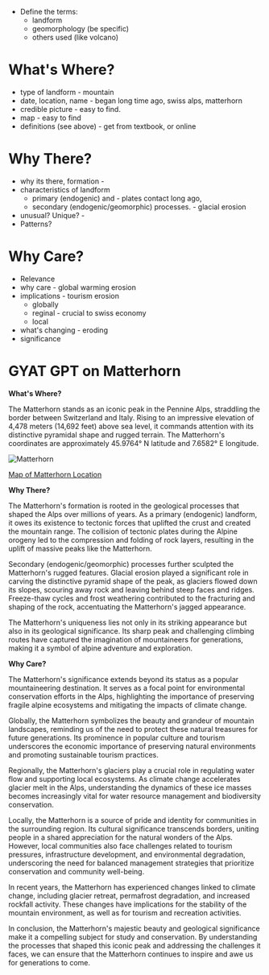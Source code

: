 - Define the terms:
	- landform
	- geomorphology (be specific)
	- others used (like volcano)

# What's Where?
- type of landform - mountain
- date, location, name - began long time ago, swiss alps, matterhorn
- credible picture - easy to find.
- map - easy to find
- definitions (see above) - get from textbook, or online

# Why There?
- why its there, formation - 
- characteristics of landform
	- primary (endogenic) and - plates contact long ago, 
	- secondary (endogenic/geomorphic) processes. - glacial erosion
- unusual? Unique? - 
- Patterns?

# Why Care?
- Relevance
- why care - global warming erosion
- implications - tourism erosion
	- globally
	- reginal - crucial to swiss economy
	- local
- what's changing - eroding
- significance


# GYAT GPT on Matterhorn
**What's Where?**

The Matterhorn stands as an iconic peak in the Pennine Alps, straddling the border between Switzerland and Italy. Rising to an impressive elevation of 4,478 meters (14,692 feet) above sea level, it commands attention with its distinctive pyramidal shape and rugged terrain. The Matterhorn's coordinates are approximately 45.9764° N latitude and 7.6582° E longitude.

![Matterhorn](https://upload.wikimedia.org/wikipedia/commons/thumb/3/3a/Matterhorn_from_Domh%C3%BCtte_-_2.jpg/800px-Matterhorn_from_Domh%C3%BCtte_-_2.jpg)

[Map of Matterhorn Location](https://www.google.com/maps/place/Matterhorn/@45.9764,7.6582,8z/data=!3m1!4b1!4m5!3m4!1s0x478e8b08f88939e5:0x63a0e76ee1617727!8m2!3d45.9764!4d7.6582)

**Why There?**

The Matterhorn's formation is rooted in the geological processes that shaped the Alps over millions of years. As a primary (endogenic) landform, it owes its existence to tectonic forces that uplifted the crust and created the mountain range. The collision of tectonic plates during the Alpine orogeny led to the compression and folding of rock layers, resulting in the uplift of massive peaks like the Matterhorn.

Secondary (endogenic/geomorphic) processes further sculpted the Matterhorn's rugged features. Glacial erosion played a significant role in carving the distinctive pyramid shape of the peak, as glaciers flowed down its slopes, scouring away rock and leaving behind steep faces and ridges. Freeze-thaw cycles and frost weathering contributed to the fracturing and shaping of the rock, accentuating the Matterhorn's jagged appearance.

The Matterhorn's uniqueness lies not only in its striking appearance but also in its geological significance. Its sharp peak and challenging climbing routes have captured the imagination of mountaineers for generations, making it a symbol of alpine adventure and exploration.

**Why Care?**

The Matterhorn's significance extends beyond its status as a popular mountaineering destination. It serves as a focal point for environmental conservation efforts in the Alps, highlighting the importance of preserving fragile alpine ecosystems and mitigating the impacts of climate change.

Globally, the Matterhorn symbolizes the beauty and grandeur of mountain landscapes, reminding us of the need to protect these natural treasures for future generations. Its prominence in popular culture and tourism underscores the economic importance of preserving natural environments and promoting sustainable tourism practices.

Regionally, the Matterhorn's glaciers play a crucial role in regulating water flow and supporting local ecosystems. As climate change accelerates glacier melt in the Alps, understanding the dynamics of these ice masses becomes increasingly vital for water resource management and biodiversity conservation.

Locally, the Matterhorn is a source of pride and identity for communities in the surrounding region. Its cultural significance transcends borders, uniting people in a shared appreciation for the natural wonders of the Alps. However, local communities also face challenges related to tourism pressures, infrastructure development, and environmental degradation, underscoring the need for balanced management strategies that prioritize conservation and community well-being.

In recent years, the Matterhorn has experienced changes linked to climate change, including glacier retreat, permafrost degradation, and increased rockfall activity. These changes have implications for the stability of the mountain environment, as well as for tourism and recreation activities.

In conclusion, the Matterhorn's majestic beauty and geological significance make it a compelling subject for study and conservation. By understanding the processes that shaped this iconic peak and addressing the challenges it faces, we can ensure that the Matterhorn continues to inspire and awe us for generations to come.
